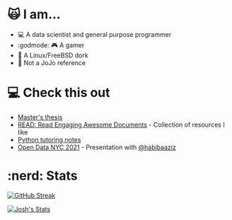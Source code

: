 # :scream_cat: I am...
* :computer: A data scientist and general purpose programmer
* :godmode: :video_game: A gamer
* :penguin: A Linux/FreeBSD dork
* :guitar: Not a JoJo reference

# :computer: Check this out
* [Master's thesis](https://github.com/joshuamegnauth54/GamerDistributionThesis2020)
* [READ: Read Engaging Awesome Documents](https://github.com/joshuamegnauth54/read-engaging-awesome-documents) - Collection of resources I like
* [Python tutoring notes](https://github.com/joshuamegnauth54/data765-intro-python-tutoring)
* [Open Data NYC 2021](https://github.com/habibaaziz/OPEN_DATA_NYC_2021) - Presentation with [@habibaaziz](https://github.com/habibaaziz/)

# :nerd: Stats
[![GitHub Streak](https://github-readme-streak-stats.herokuapp.com?user=joshuamegnauth54&theme=dracula&hide_border=true&date_format=%5BY.%5Dn.j)](https://git.io/streak-stats)

[![Josh's Stats](https://github-readme-stats.vercel.app/api?username=joshuamegnauth54&show_icons=true&theme=dracula&hide_title=true&hide_rank=true)](https://github.com/anuraghazra/github-readme-stats)
